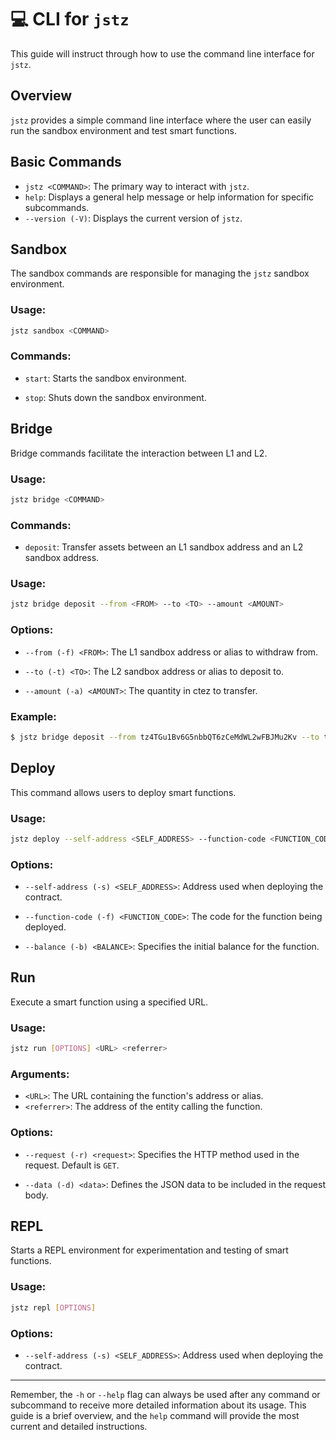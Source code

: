 # 💻 CLI for `jstz`

This guide will instruct through how to use the command line interface for `jstz`.

## Overview

`jstz` provides a simple command line interface where the user can easily run the sandbox environment and test smart functions.

## Basic Commands

- `jstz <COMMAND>`: The primary way to interact with `jstz`.
- `help`: Displays a general help message or help information for specific subcommands.
- `--version (-V)`: Displays the current version of `jstz`.

## Sandbox

The sandbox commands are responsible for managing the `jstz` sandbox environment.

### Usage:

```bash
jstz sandbox <COMMAND>
```

### Commands:

- `start`: Starts the sandbox environment.

- `stop`: Shuts down the sandbox environment.

## Bridge

Bridge commands facilitate the interaction between L1 and L2.

### Usage:

```bash
jstz bridge <COMMAND>
```

### Commands:

- `deposit`: Transfer assets between an L1 sandbox address and an L2 sandbox address.

### Usage:

```bash
jstz bridge deposit --from <FROM> --to <TO> --amount <AMOUNT>
```

### Options:

- `--from (-f) <FROM>`: The L1 sandbox address or alias to withdraw from.

- `--to (-t) <TO>`: The L2 sandbox address or alias to deposit to.

- `--amount (-a) <AMOUNT>`: The quantity in ctez to transfer.

### Example:

```bash
$ jstz bridge deposit --from tz4TGu1Bv6G5nbbQT6zCeMdWL2wFBJMu2Kv --to tz4N7y3T2e2dfCyHB1Ama68jnt3Fps7Ufu6d --amount 57


```

## Deploy

This command allows users to deploy smart functions.

### Usage:

```bash
jstz deploy --self-address <SELF_ADDRESS> --function-code <FUNCTION_CODE> --balance <BALANCE>
```

### Options:

- `--self-address (-s) <SELF_ADDRESS>`: Address used when deploying the contract.

- `--function-code (-f) <FUNCTION_CODE>`: The code for the function being deployed.

- `--balance (-b) <BALANCE>`: Specifies the initial balance for the function.

## Run

Execute a smart function using a specified URL.

### Usage:

```bash
jstz run [OPTIONS] <URL> <referrer>
```

### Arguments:

- `<URL>`: The URL containing the function's address or alias.
- `<referrer>`: The address of the entity calling the function.

### Options:

- `--request (-r) <request>`: Specifies the HTTP method used in the request. Default is `GET`.

- `--data (-d) <data>`: Defines the JSON data to be included in the request body.

## REPL

Starts a REPL environment for experimentation and testing of smart functions.

### Usage:

```bash
jstz repl [OPTIONS]
```

### Options:

- `--self-address (-s) <SELF_ADDRESS>`: Address used when deploying the contract.

---

Remember, the `-h` or `--help` flag can always be used after any command or subcommand to receive more detailed information about its usage. This guide is a brief overview, and the `help` command will provide the most current and detailed instructions.
